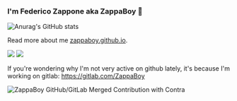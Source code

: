 ### I'm Federico Zappone aka ZappaBoy 👋

![Anurag's GitHub stats](https://github-readme-stats.vercel.app/api?username=ZappaBoy&count_private=true&theme=onedark)

Read more about me [zappaboy.github.io](https://zappaboy.github.io/).

[![](https://img.shields.io/static/v1?label=Sponsor&message=%E2%9D%A4&logo=GitHub&color=%23fe8e86)](https://github.com/sponsors/ZappaBoy)
![](https://visitor-badge.glitch.me/badge?page_id=zappaboy.zappaboy)

If you're wondering why I'm not very active on github lately, it's because I'm working on gitlab: https://gitlab.com/ZappaBoy


![ZappaBoy GitHub/GitLab Merged Contribution with Contra](https://image.thum.io/get/width/1200/fullpage/maxAge/24/wait/2/https://contra-psi.vercel.app/?githubUsername=ZappaBoy&gitlabUsername=ZappaBoy)
